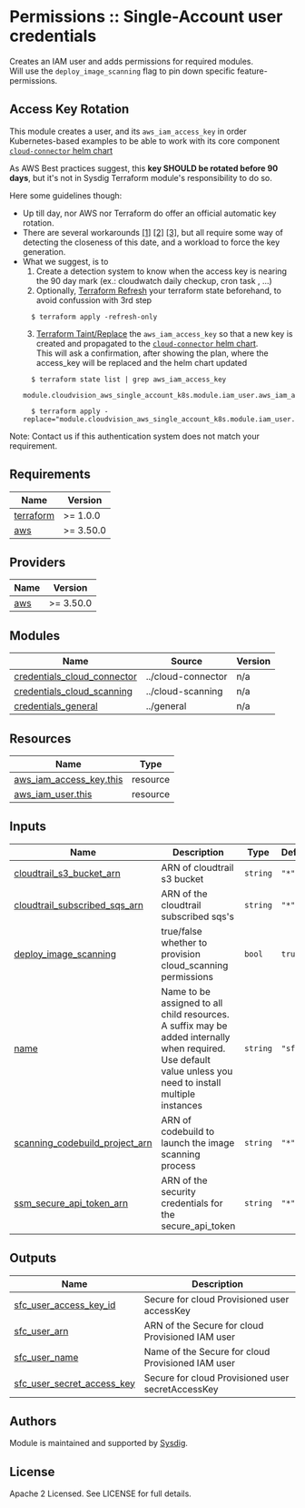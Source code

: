 # Permissions :: Single-Account user credentials

Creates an IAM user and adds permissions for required modules.
<br/>Will use the `deploy_image_scanning` flag to pin down specific feature-permissions.


## Access Key Rotation
This module creates a user, and its `aws_iam_access_key` in order Kubernetes-based examples to be able to work with its
core component [`cloud-connector` helm chart](https://charts.sysdig.com/charts/cloud-connector/)

As AWS Best practices suggest, this **key SHOULD be rotated before 90 days**,  but it's not in Sysdig Terraform module's
responsibility to do so.

Here some guidelines though:

- Up till day, nor AWS nor Terraform do offer an official automatic key rotation.
- There are several workarounds [[1]](https://docs.aws.amazon.com/IAM/latest/UserGuide/id_credentials_access-keys.html#Using_RotateAccessKey) [[2]](https://aws-rotate-iam-keys.com/) [[3]](https://github.com/GSA/aws-access-key-rotation-lambda), but all require some way of detecting the closeness of this date, and a workload to force the key generation.
- What we suggest, is to
  1. Create a detection system to know when the access key is nearing the 90 day mark (ex.: cloudwatch daily checkup, cron task , ...)
  2. Optionally, [Terraform Refresh](https://learn.hashicorp.com/tutorials/terraform/refresh) your terraform state beforehand, to avoid confussion with 3rd step
    ```shell
      $ terraform apply -refresh-only
    ```
  3. [Terraform Taint/Replace](https://www.terraform.io/cli/commands/taint) the `aws_iam_access_key` so that a new key is created and propagated to the [`cloud-connector` helm chart](https://charts.sysdig.com/charts/cloud-connector/).
     <br/>This will ask a confirmation, after showing the plan, where the access_key will be replaced and the helm chart updated
    ```shell
      $ terraform state list | grep aws_iam_access_key
      module.cloudvision_aws_single_account_k8s.module.iam_user.aws_iam_access_key.this

      $ terraform apply -replace="module.cloudvision_aws_single_account_k8s.module.iam_user.aws_iam_access_key.this"
    ```

Note: Contact us if this authentication system does not match your requirement.


<!-- BEGINNING OF PRE-COMMIT-TERRAFORM DOCS HOOK -->
## Requirements

| Name | Version |
|------|---------|
| <a name="requirement_terraform"></a> [terraform](#requirement\_terraform) | >= 1.0.0 |
| <a name="requirement_aws"></a> [aws](#requirement\_aws) | >= 3.50.0 |

## Providers

| Name | Version |
|------|---------|
| <a name="provider_aws"></a> [aws](#provider\_aws) | >= 3.50.0 |

## Modules

| Name | Source | Version |
|------|--------|---------|
| <a name="module_credentials_cloud_connector"></a> [credentials\_cloud\_connector](#module\_credentials\_cloud\_connector) | ../cloud-connector | n/a |
| <a name="module_credentials_cloud_scanning"></a> [credentials\_cloud\_scanning](#module\_credentials\_cloud\_scanning) | ../cloud-scanning | n/a |
| <a name="module_credentials_general"></a> [credentials\_general](#module\_credentials\_general) | ../general | n/a |

## Resources

| Name | Type |
|------|------|
| [aws_iam_access_key.this](https://registry.terraform.io/providers/hashicorp/aws/latest/docs/resources/iam_access_key) | resource |
| [aws_iam_user.this](https://registry.terraform.io/providers/hashicorp/aws/latest/docs/resources/iam_user) | resource |

## Inputs

| Name | Description | Type | Default | Required |
|------|-------------|------|---------|:--------:|
| <a name="input_cloudtrail_s3_bucket_arn"></a> [cloudtrail\_s3\_bucket\_arn](#input\_cloudtrail\_s3\_bucket\_arn) | ARN of cloudtrail s3 bucket | `string` | `"*"` | no |
| <a name="input_cloudtrail_subscribed_sqs_arn"></a> [cloudtrail\_subscribed\_sqs\_arn](#input\_cloudtrail\_subscribed\_sqs\_arn) | ARN of the cloudtrail subscribed sqs's | `string` | `"*"` | no |
| <a name="input_deploy_image_scanning"></a> [deploy\_image\_scanning](#input\_deploy\_image\_scanning) | true/false whether to provision cloud\_scanning permissions | `bool` | `true` | no |
| <a name="input_name"></a> [name](#input\_name) | Name to be assigned to all child resources. A suffix may be added internally when required. Use default value unless you need to install multiple instances | `string` | `"sfc"` | no |
| <a name="input_scanning_codebuild_project_arn"></a> [scanning\_codebuild\_project\_arn](#input\_scanning\_codebuild\_project\_arn) | ARN of codebuild to launch the image scanning process | `string` | `"*"` | no |
| <a name="input_ssm_secure_api_token_arn"></a> [ssm\_secure\_api\_token\_arn](#input\_ssm\_secure\_api\_token\_arn) | ARN of the security credentials for the secure\_api\_token | `string` | `"*"` | no |

## Outputs

| Name | Description |
|------|-------------|
| <a name="output_sfc_user_access_key_id"></a> [sfc\_user\_access\_key\_id](#output\_sfc\_user\_access\_key\_id) | Secure for cloud Provisioned user accessKey |
| <a name="output_sfc_user_arn"></a> [sfc\_user\_arn](#output\_sfc\_user\_arn) | ARN of the Secure for cloud Provisioned IAM user |
| <a name="output_sfc_user_name"></a> [sfc\_user\_name](#output\_sfc\_user\_name) | Name of the Secure for cloud Provisioned IAM user |
| <a name="output_sfc_user_secret_access_key"></a> [sfc\_user\_secret\_access\_key](#output\_sfc\_user\_secret\_access\_key) | Secure for cloud Provisioned user secretAccessKey |
<!-- END OF PRE-COMMIT-TERRAFORM DOCS HOOK -->

## Authors

Module is maintained and supported by [Sysdig](https://sysdig.com).

## License

Apache 2 Licensed. See LICENSE for full details.
